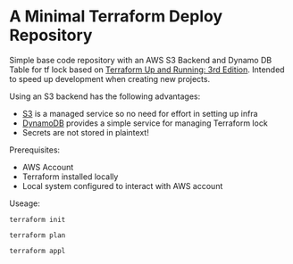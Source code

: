# A Minimal Terraform Deploy Repository

Simple base code repository with an AWS S3 Backend and Dynamo DB Table for tf lock based on [Terraform Up and Running: 3rd Edition](http://www.terraformupandrunning.com/). Intended to speed up development when creating new projects.

Using an S3 backend has the following advantages:
- [S3](https://aws.amazon.com/s3/) is a managed service so no need for effort in setting up infra
- [DynamoDB](https://aws.amazon.com/dynamodb/) provides a simple service for managing Terraform lock
- Secrets are not stored in plaintext!


Prerequisites:

- AWS Account
- Terraform installed locally
- Local system configured to interact with AWS account

Useage: 

```
terraform init

terraform plan

terraform appl
```



